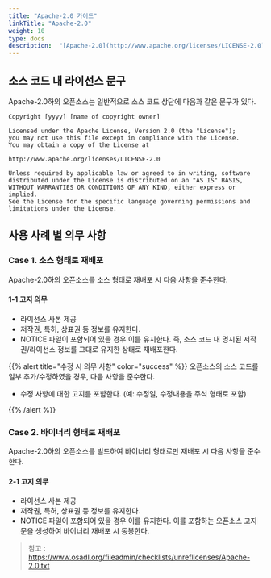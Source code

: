 ```yaml
---
title: "Apache-2.0 가이드"
linkTitle: "Apache-2.0"
weight: 10
type: docs
description:  "[Apache-2.0](http://www.apache.org/licenses/LICENSE-2.0)은 [Apache Software Foundation](https://www.apache.org/)에서 만든 오픈소스 라이선스이며, 소스 코드 공개를 요구하지 않는 Permissive 형태의 라이선스이다. "
---
```



## 소스 코드 내 라이선스 문구
Apache-2.0하의 오픈소스는 일반적으로 소스 코드 상단에 다음과 같은 문구가 있다. 

~~~
Copyright [yyyy] [name of copyright owner]
 
Licensed under the Apache License, Version 2.0 (the "License");
you may not use this file except in compliance with the License.
You may obtain a copy of the License at
 
http://www.apache.org/licenses/LICENSE-2.0
 
Unless required by applicable law or agreed to in writing, software
distributed under the License is distributed on an "AS IS" BASIS,
WITHOUT WARRANTIES OR CONDITIONS OF ANY KIND, either express or implied.
See the License for the specific language governing permissions and
limitations under the License.
~~~

## 사용 사례 별 의무 사항
### Case 1. 소스 형태로 재배포 
Apache-2.0하의 오픈소스를 소스 형태로 재배포 시 다음 사항을 준수한다.

#### 1-1 고지 의무
* 라이선스 사본 제공
* 저작권, 특허, 상표권 등 정보를 유지한다. 
* NOTICE 파일이 포함되어 있을 경우 이를 유지한다. 
즉, 소스 코드 내 명시된 저작권/라이선스 정보를 그대로 유지한 상태로 재배포한다. 


{{% alert title="수정 시 의무 사항" color="success" %}}
오픈소스의 소스 코드를 일부 추가/수정하였을 경우, 다음 사항을 준수한다. 

* 수정 사항에 대한 고지를 포함한다. (예: 수정일, 수정내용을 주석 형태로 포함)

{{% /alert %}}

### Case 2. 바이너리 형태로 재배포

Apache-2.0하의 오픈소스를 빌드하여 바이너리 형태로만 재배포 시 다음 사항을 준수한다. 

#### 2-1 고지 의무
* 라이선스 사본 제공
* 저작권, 특허, 상표권 등 정보를 유지한다. 
* NOTICE 파일이 포함되어 있을 경우 이를 유지한다. 
이를 포함하는 오픈소스 고지문을 생성하여 바이너리 재배포 시 동봉한다. 

> 참고 : https://www.osadl.org/fileadmin/checklists/unreflicenses/Apache-2.0.txt